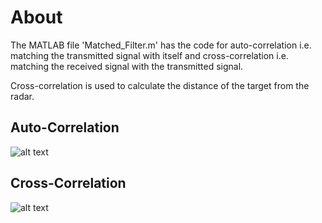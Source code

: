 # About
The MATLAB file 'Matched_Filter.m' has the code for auto-correlation i.e. matching the transmitted signal with itself and cross-correlation i.e. matching the received signal with the transmitted signal.

Cross-correlation is used to calculate the distance of the target from the radar.

## Auto-Correlation
![alt text](https://github.com/adityajain07/Radar-Systems/blob/master/Matched%20Filter/AutoCorr_Plot.png)



## Cross-Correlation
![alt text](https://github.com/adityajain07/Radar-Systems/blob/master/Matched%20Filter/CrossCorr_Plot.png)
